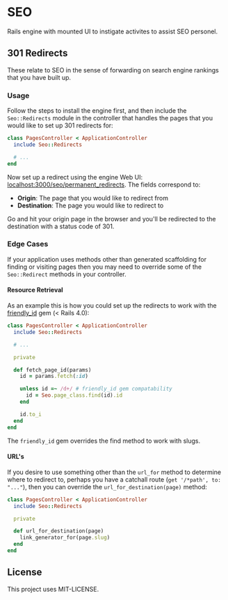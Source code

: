 SEO
===

Rails engine with mounted UI to instigate activites to assist SEO personel.

## 301 Redirects

These relate to SEO in the sense of forwarding on search engine rankings that you have built up.

### Usage

Follow the steps to install the engine first, and then include the `Seo::Redirects` module in the controller that handles the pages that you would like to set up 301 redirects for:

```ruby
class PagesController < ApplicationController
  include Seo::Redirects

  # ...
end
```

Now set up a redirect using the engine Web UI: [localhost:3000/seo/permanent_redirects](http://localhost:3000/seo/permanent_redirects). The fields correspond to:

- **Origin**: The page that you would like to redirect from
- **Destination**: The page you would like to redirect to

Go and hit your origin page in the browser and you'll be redirected to the destination with a status code of 301.

### Edge Cases

If your application uses methods other than generated scaffolding for finding or visiting pages then you may need to override some of the `Seo::Redirect` methods in your controller.

#### Resource Retrieval

As an example this is how you could set up the redirects to work with the [friendly_id](https://github.com/norman/friendly_id/tree/4.0-stable) gem (< Rails 4.0):

```ruby
class PagesController < ApplicationController
  include Seo::Redirects

  # ...

  private

  def fetch_page_id(params)
    id = params.fetch(:id)

    unless id =~ /d+/ # friendly_id gem compatability
      id = Seo.page_class.find(id).id
    end

    id.to_i
  end
end
```

The `friendly_id` gem overrides the find method to work with slugs.

#### URL's

If you desire to use something other than the `url_for` method to determine where to redirect to, perhaps you have a catchall route (`get '/*path', to: "..."`), then you can override the `url_for_destination(page)` method:

```ruby
class PagesController < ApplicationController
  include Seo::Redirects

  private

  def url_for_destination(page)
    link_generator_for(page.slug)
  end
end
```

## License

This project uses MIT-LICENSE.
